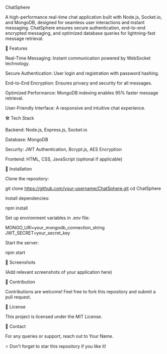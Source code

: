 ChatSphere

A high-performance real-time chat application built with Node.js, Socket.io, and MongoDB, designed for seamless user interactions and instant messaging. ChatSphere ensures secure authentication, end-to-end encrypted messaging, and optimized database queries for lightning-fast message retrieval.

🚀 Features

Real-Time Messaging: Instant communication powered by WebSocket technology.

Secure Authentication: User login and registration with password hashing.

End-to-End Encryption: Ensures privacy and security for all messages.

Optimized Performance: MongoDB indexing enables 95% faster message retrieval.

User-Friendly Interface: A responsive and intuitive chat experience.

🛠️ Tech Stack

Backend: Node.js, Express.js, Socket.io

Database: MongoDB

Security: JWT Authentication, Bcrypt.js, AES Encryption

Frontend: HTML, CSS, JavaScript (optional if applicable)

🔧 Installation

Clone the repository:

git clone https://github.com/your-username/ChatSphere.git
cd ChatSphere

Install dependencies:

npm install

Set up environment variables in .env file:

MONGO_URI=your_mongodb_connection_string
JWT_SECRET=your_secret_key

Start the server:

npm start

📸 Screenshots

(Add relevant screenshots of your application here)

🤝 Contribution

Contributions are welcome! Feel free to fork this repository and submit a pull request.

📜 License

This project is licensed under the MIT License.

📩 Contact

For any queries or support, reach out to Your Name.

⭐ Don't forget to star this repository if you like it!


